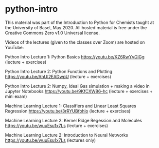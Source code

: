 # python-intro
This material was part of the Introduction to Python for Chemists taught at the University of Basel, May 2020. All hosted material is free under the Creative Commons Zero v1.0 Universal license.

Videos of the lectures (given to the classes over Zoom) are hosted on YouTube:

Python Intro Lecture 1: Python Basics
https://youtu.be/KZ6RwYvGIGg (lecture + exercises)

Python Intro Lecture 2: Python Functions and Plotting
https://youtu.be/AhUI2EADwpU (lecture + exercises)

Python Intro Lecture 2: Numpy, Ideal Gas simulation + making a video in Jupyter Notebooks
https://youtu.be/9KfCXW86-hc (lecture + exercises + mini exam)

Machine Learning Lecture 1: Classifiers and Linear Least Squares Regression
https://youtu.be/3rRYUBfohlo  (lecture + exercises)

Machine Learning Lecture 2: Kernel Ridge Regession and Molecules
https://youtu.be/wuuEsu1x7Ls  (lecture + exercises)

Machine Learning Lecture 2: Introduction to Neural Networks 
https://youtu.be/wuuEsu1x7Ls  (lectures only)
